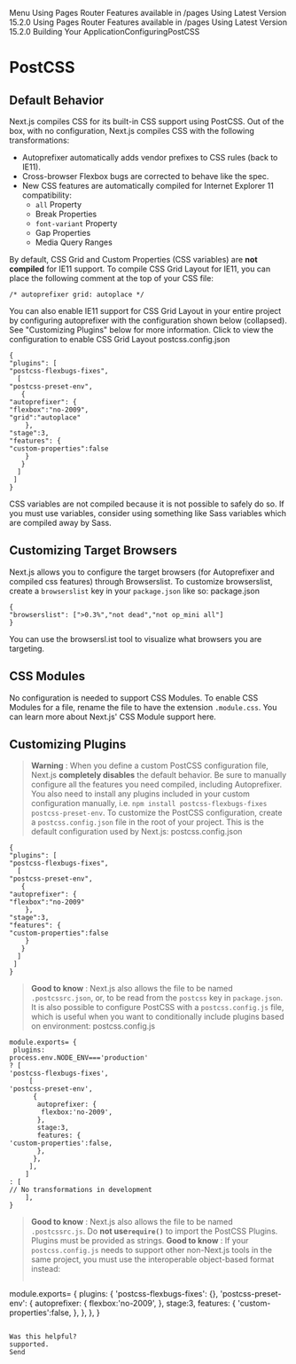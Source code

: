 Menu
Using Pages Router
Features available in /pages
Using Latest Version
15.2.0
Using Pages Router
Features available in /pages
Using Latest Version
15.2.0
Building Your ApplicationConfiguringPostCSS
# PostCSS
## Default Behavior
Next.js compiles CSS for its built-in CSS support using PostCSS.
Out of the box, with no configuration, Next.js compiles CSS with the following transformations:
  * Autoprefixer automatically adds vendor prefixes to CSS rules (back to IE11).
  * Cross-browser Flexbox bugs are corrected to behave like the spec.
  * New CSS features are automatically compiled for Internet Explorer 11 compatibility: 
    * `all` Property
    * Break Properties
    * `font-variant` Property
    * Gap Properties
    * Media Query Ranges


By default, CSS Grid and Custom Properties (CSS variables) are **not compiled** for IE11 support.
To compile CSS Grid Layout for IE11, you can place the following comment at the top of your CSS file:
```
/* autoprefixer grid: autoplace */
```

You can also enable IE11 support for CSS Grid Layout in your entire project by configuring autoprefixer with the configuration shown below (collapsed). See "Customizing Plugins" below for more information.
Click to view the configuration to enable CSS Grid Layout
postcss.config.json
```
{
"plugins": [
"postcss-flexbugs-fixes",
  [
"postcss-preset-env",
   {
"autoprefixer": {
"flexbox":"no-2009",
"grid":"autoplace"
    },
"stage":3,
"features": {
"custom-properties":false
    }
   }
  ]
 ]
}
```

CSS variables are not compiled because it is not possible to safely do so. If you must use variables, consider using something like Sass variables which are compiled away by Sass.
## Customizing Target Browsers
Next.js allows you to configure the target browsers (for Autoprefixer and compiled css features) through Browserslist.
To customize browserslist, create a `browserslist` key in your `package.json` like so:
package.json
```
{
"browserslist": [">0.3%","not dead","not op_mini all"]
}
```

You can use the browsersl.ist tool to visualize what browsers you are targeting.
## CSS Modules
No configuration is needed to support CSS Modules. To enable CSS Modules for a file, rename the file to have the extension `.module.css`.
You can learn more about Next.js' CSS Module support here.
## Customizing Plugins
> **Warning** : When you define a custom PostCSS configuration file, Next.js **completely disables** the default behavior. Be sure to manually configure all the features you need compiled, including Autoprefixer. You also need to install any plugins included in your custom configuration manually, i.e. `npm install postcss-flexbugs-fixes postcss-preset-env`.
To customize the PostCSS configuration, create a `postcss.config.json` file in the root of your project.
This is the default configuration used by Next.js:
postcss.config.json
```
{
"plugins": [
"postcss-flexbugs-fixes",
  [
"postcss-preset-env",
   {
"autoprefixer": {
"flexbox":"no-2009"
    },
"stage":3,
"features": {
"custom-properties":false
    }
   }
  ]
 ]
}
```

> **Good to know** : Next.js also allows the file to be named `.postcssrc.json`, or, to be read from the `postcss` key in `package.json`.
It is also possible to configure PostCSS with a `postcss.config.js` file, which is useful when you want to conditionally include plugins based on environment:
postcss.config.js
```
module.exports= {
 plugins:
process.env.NODE_ENV==='production'
? [
'postcss-flexbugs-fixes',
     [
'postcss-preset-env',
      {
       autoprefixer: {
        flexbox:'no-2009',
       },
       stage:3,
       features: {
'custom-properties':false,
       },
      },
     ],
    ]
: [
// No transformations in development
    ],
}
```

> **Good to know** : Next.js also allows the file to be named `.postcssrc.js`.
Do **not use`require()`** to import the PostCSS Plugins. Plugins must be provided as strings.
> **Good to know** : If your `postcss.config.js` needs to support other non-Next.js tools in the same project, you must use the interoperable object-based format instead:
> ```
module.exports= {
 plugins: {
'postcss-flexbugs-fixes': {},
'postcss-preset-env': {
   autoprefixer: {
    flexbox:'no-2009',
   },
   stage:3,
   features: {
'custom-properties':false,
   },
  },
 },
}
```

Was this helpful?
supported.
Send
